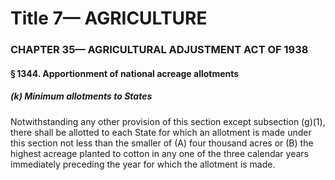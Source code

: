 
# Title 7— AGRICULTURE
### CHAPTER 35— AGRICULTURAL ADJUSTMENT ACT OF 1938
#### § 1344. Apportionment of national acreage allotments
##### (k) Minimum allotments to States

Notwithstanding any other provision of this section except subsection (g)(1), there shall be allotted to each State for which an allotment is made under this section not less than the smaller of (A) four thousand acres or (B) the highest acreage planted to cotton in any one of the three calendar years immediately preceding the year for which the allotment is made.
